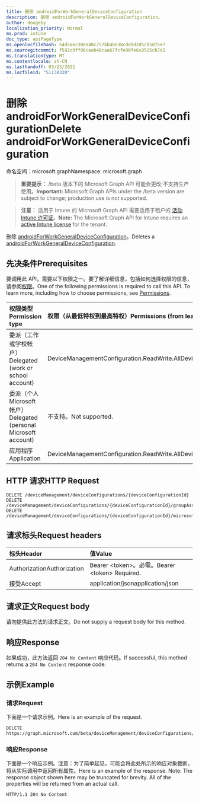 ```yaml
---
title: 删除 androidForWorkGeneralDeviceConfiguration
description: 删除 androidForWorkGeneralDeviceConfiguration。
author: dougeby
localization_priority: Normal
ms.prod: intune
doc_type: apiPageType
ms.openlocfilehash: 54d5a6c38ee40c757bb4b638cdd9d2d5cb5d75e7
ms.sourcegitcommit: f592c9ff96ceeb40caa67fcfe90fe6c8525cb7d2
ms.translationtype: MT
ms.contentlocale: zh-CN
ms.lasthandoff: 03/23/2021
ms.locfileid: "51130320"
---
```

# <a name="delete-androidforworkgeneraldeviceconfiguration"></a><span data-ttu-id="b4fcf-103">删除 androidForWorkGeneralDeviceConfiguration</span><span class="sxs-lookup"><span data-stu-id="b4fcf-103">Delete androidForWorkGeneralDeviceConfiguration</span></span>

<span data-ttu-id="b4fcf-104">命名空间：microsoft.graph</span><span class="sxs-lookup"><span data-stu-id="b4fcf-104">Namespace: microsoft.graph</span></span>

> <span data-ttu-id="b4fcf-105">**重要提示：** /beta 版本下的 Microsoft Graph API 可能会更改;不支持生产使用。</span><span class="sxs-lookup"><span data-stu-id="b4fcf-105">**Important:** Microsoft Graph APIs under the /beta version are subject to change; production use is not supported.</span></span>

> <span data-ttu-id="b4fcf-106">**注意：** 适用于 Intune 的 Microsoft Graph API 需要适用于租户的 [活动 Intune 许可证](https://go.microsoft.com/fwlink/?linkid=839381)。</span><span class="sxs-lookup"><span data-stu-id="b4fcf-106">**Note:** The Microsoft Graph API for Intune requires an [active Intune license](https://go.microsoft.com/fwlink/?linkid=839381) for the tenant.</span></span>

<span data-ttu-id="b4fcf-107">删除 [androidForWorkGeneralDeviceConfiguration](../resources/intune-deviceconfig-androidforworkgeneraldeviceconfiguration.md)。</span><span class="sxs-lookup"><span data-stu-id="b4fcf-107">Deletes a [androidForWorkGeneralDeviceConfiguration](../resources/intune-deviceconfig-androidforworkgeneraldeviceconfiguration.md).</span></span>

## <a name="prerequisites"></a><span data-ttu-id="b4fcf-108">先决条件</span><span class="sxs-lookup"><span data-stu-id="b4fcf-108">Prerequisites</span></span>
<span data-ttu-id="b4fcf-p101">要调用此 API，需要以下权限之一。要了解详细信息，包括如何选择权限的信息，请参阅[权限](/graph/permissions-reference)。</span><span class="sxs-lookup"><span data-stu-id="b4fcf-p101">One of the following permissions is required to call this API. To learn more, including how to choose permissions, see [Permissions](/graph/permissions-reference).</span></span>

|<span data-ttu-id="b4fcf-111">权限类型</span><span class="sxs-lookup"><span data-stu-id="b4fcf-111">Permission type</span></span>|<span data-ttu-id="b4fcf-112">权限（从最低特权到最高特权）</span><span class="sxs-lookup"><span data-stu-id="b4fcf-112">Permissions (from least to most privileged)</span></span>|
|:---|:---|
|<span data-ttu-id="b4fcf-113">委派（工作或学校帐户）</span><span class="sxs-lookup"><span data-stu-id="b4fcf-113">Delegated (work or school account)</span></span>|<span data-ttu-id="b4fcf-114">DeviceManagementConfiguration.ReadWrite.All</span><span class="sxs-lookup"><span data-stu-id="b4fcf-114">DeviceManagementConfiguration.ReadWrite.All</span></span>|
|<span data-ttu-id="b4fcf-115">委派（个人 Microsoft 帐户）</span><span class="sxs-lookup"><span data-stu-id="b4fcf-115">Delegated (personal Microsoft account)</span></span>|<span data-ttu-id="b4fcf-116">不支持。</span><span class="sxs-lookup"><span data-stu-id="b4fcf-116">Not supported.</span></span>|
|<span data-ttu-id="b4fcf-117">应用程序</span><span class="sxs-lookup"><span data-stu-id="b4fcf-117">Application</span></span>|<span data-ttu-id="b4fcf-118">DeviceManagementConfiguration.ReadWrite.All</span><span class="sxs-lookup"><span data-stu-id="b4fcf-118">DeviceManagementConfiguration.ReadWrite.All</span></span>|

## <a name="http-request"></a><span data-ttu-id="b4fcf-119">HTTP 请求</span><span class="sxs-lookup"><span data-stu-id="b4fcf-119">HTTP Request</span></span>
<!-- {
  "blockType": "ignored"
}
-->
``` http
DELETE /deviceManagement/deviceConfigurations/{deviceConfigurationId}
DELETE /deviceManagement/deviceConfigurations/{deviceConfigurationId}/groupAssignments/{deviceConfigurationGroupAssignmentId}/deviceConfiguration
DELETE /deviceManagement/deviceConfigurations/{deviceConfigurationId}/microsoft.graph.windowsDomainJoinConfiguration/networkAccessConfigurations/{deviceConfigurationId}
```

## <a name="request-headers"></a><span data-ttu-id="b4fcf-120">请求标头</span><span class="sxs-lookup"><span data-stu-id="b4fcf-120">Request headers</span></span>
|<span data-ttu-id="b4fcf-121">标头</span><span class="sxs-lookup"><span data-stu-id="b4fcf-121">Header</span></span>|<span data-ttu-id="b4fcf-122">值</span><span class="sxs-lookup"><span data-stu-id="b4fcf-122">Value</span></span>|
|:---|:---|
|<span data-ttu-id="b4fcf-123">Authorization</span><span class="sxs-lookup"><span data-stu-id="b4fcf-123">Authorization</span></span>|<span data-ttu-id="b4fcf-124">Bearer &lt;token&gt;。必需。</span><span class="sxs-lookup"><span data-stu-id="b4fcf-124">Bearer &lt;token&gt; Required.</span></span>|
|<span data-ttu-id="b4fcf-125">接受</span><span class="sxs-lookup"><span data-stu-id="b4fcf-125">Accept</span></span>|<span data-ttu-id="b4fcf-126">application/json</span><span class="sxs-lookup"><span data-stu-id="b4fcf-126">application/json</span></span>|

## <a name="request-body"></a><span data-ttu-id="b4fcf-127">请求正文</span><span class="sxs-lookup"><span data-stu-id="b4fcf-127">Request body</span></span>
<span data-ttu-id="b4fcf-128">请勿提供此方法的请求正文。</span><span class="sxs-lookup"><span data-stu-id="b4fcf-128">Do not supply a request body for this method.</span></span>

## <a name="response"></a><span data-ttu-id="b4fcf-129">响应</span><span class="sxs-lookup"><span data-stu-id="b4fcf-129">Response</span></span>
<span data-ttu-id="b4fcf-130">如果成功，此方法返回 `204 No Content` 响应代码。</span><span class="sxs-lookup"><span data-stu-id="b4fcf-130">If successful, this method returns a `204 No Content` response code.</span></span>

## <a name="example"></a><span data-ttu-id="b4fcf-131">示例</span><span class="sxs-lookup"><span data-stu-id="b4fcf-131">Example</span></span>

### <a name="request"></a><span data-ttu-id="b4fcf-132">请求</span><span class="sxs-lookup"><span data-stu-id="b4fcf-132">Request</span></span>
<span data-ttu-id="b4fcf-133">下面是一个请求示例。</span><span class="sxs-lookup"><span data-stu-id="b4fcf-133">Here is an example of the request.</span></span>
``` http
DELETE https://graph.microsoft.com/beta/deviceManagement/deviceConfigurations/{deviceConfigurationId}
```

### <a name="response"></a><span data-ttu-id="b4fcf-134">响应</span><span class="sxs-lookup"><span data-stu-id="b4fcf-134">Response</span></span>
<span data-ttu-id="b4fcf-p102">下面是一个响应示例。注意：为了简单起见，可能会将此处所示的响应对象截断。将从实际调用中返回所有属性。</span><span class="sxs-lookup"><span data-stu-id="b4fcf-p102">Here is an example of the response. Note: The response object shown here may be truncated for brevity. All of the properties will be returned from an actual call.</span></span>
``` http
HTTP/1.1 204 No Content
```




